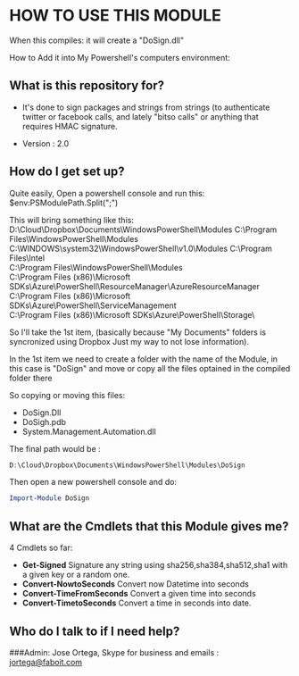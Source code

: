 # HOW TO USE THIS MODULE

When this compiles: it will create a "DoSign.dll"

How to Add it into My Powershell's computers environment:

## What is this repository for?
* It's done to sign packages and strings from strings (to authenticate twitter or facebook calls, and lately "bitso calls" or anything that requires HMAC signature.

* Version : 2.0

## How do I get set up? ###

Quite easily, Open a powershell console and run this: $env:PSModulePath.Split(";")

This will bring something like this:
D:\Cloud\Dropbox\Documents\WindowsPowerShell\Modules
C:\Program Files\WindowsPowerShell\Modules
C:\WINDOWS\system32\WindowsPowerShell\v1.0\Modules
C:\Program Files\Intel\
C:\Program Files\WindowsPowerShell\Modules\
C:\Program Files (x86)\Microsoft SDKs\Azure\PowerShell\ResourceManager\AzureResourceManager\
C:\Program Files (x86)\Microsoft SDKs\Azure\PowerShell\ServiceManagement\
C:\Program Files (x86)\Microsoft SDKs\Azure\PowerShell\Storage\

So I'll take the 1st item, (basically  because "My Documents" folders is syncronized using Dropbox Just my way to not lose information).

In the 1st item we need to create a folder with the name of the Module, in this case is "DoSign" and move or copy all the files optained in the compiled folder there

So copying or moving this files:
* DoSign.Dll
* DoSigh.pdb
* System.Management.Automation.dll

The final path would be : 
```Powershell
D:\Cloud\Dropbox\Documents\WindowsPowerShell\Modules\DoSign
```

Then open a new powershell console and do:

```Powershell
Import-Module DoSign
```

## What are the Cmdlets that this Module gives me?
4 Cmdlets so far:
- **Get-Signed** Signature any string using sha256,sha384,sha512,sha1 with a given key or a random one.
- **Convert-NowtoSeconds** Convert now Datetime into seconds
- **Convert-TimeFromSeconds** Convert a given time into seconds
- **Convert-TimetoSeconds** Convert a time in seconds into date.

## Who do I talk to if I need help? ###

###Admin: Jose Ortega, Skype for business and emails : jortega@faboit.com
